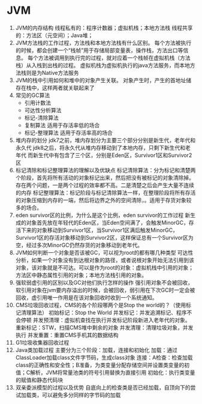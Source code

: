 # JVM
1. JVM的内存结构
   线程私有的：程序计数器；虚拟机栈；本地方法栈
   线程共享的：方法区（元空间）；Java堆；
2. JVM方法栈的工作过程，方法栈和本地方法栈有什么区别。
   每个方法被执行的时候，都会创建一个“栈帧”用于存储局部变量表，操作栈，方法出口等信息。
   每个方法被调用到执行完的过程，就对应着一个栈帧在虚拟机栈（方法栈）从入栈到出栈的过程。
   虚拟机栈为虚拟机执行的java方法服务，而本地方法栈则是为Native方法服务
3. JVM的栈中引用如何和堆中的对象产生关联。
   对象产生时，产生的首地址储存在栈中，这样两者就关联起来了
4. 常见的GC算法
   - 引用计数法
   - 可达性分析算法
   - 标记-清除算法
   - 复制算法		适用于存活率低的场合
   - 标记-整理算法	适用于存活率高的场合
5. 堆内存的划分
   jdk7之前，堆内存划分为主要三个部分分别是新生代，老年代和永久代
   jdk8之后，将永久代从堆内存移动到了本地内存，只剩下新生代和老年代
   而新生代中有包含了三个区，分别是Eden区，Survivor1区和Survivor2区
6. 标记清除和标记整理算法的理解以及优缺点
   标记清除算法：分为标记和清楚两个阶段，首先将所有活动的对象标记出来，然后把没有被标记的对象清除掉。存在两个问题，一是两个过程的效率都不高。二是清楚之后会产生大量不连续的内存
   标记整理算法：标记阶段与标记清除算法一样，在整理阶段将所有存活的对象压缩到内存的一端，然后将边界之外的空间清除，。适用于存货对象较多的场合。
7. eden survivor区的比例，为什么是这个比例，eden survivor的工作过程
   新生成的对象首先放在年轻代的Eden区，当Eden空间满了，会触发MinorGC，存活下来的对象移动到Survivor1区，当Survivor1区满后触发MinorGC，Survivor1区的存活对象移动到Survivor2区，这样保证总有一个Survivor区为空，经过多次MinorGC仍然存货的对象移动到老年代。
8. JVM如何判断一个对象是否该被GC，可以视为root的都有哪几种类型
   可达性分析，如果一个对象没有到达根对象的路径，或者说根对象开始无法引用到该对象，该对象就是不可达。可以是作为root的对象：虚拟机栈中引用的对象；方法区中静态属性引用的对象；本地方法栈引用的对象。
9. 强软弱虚引用的区别以及GC对他们执行怎样的操作
   强引用对象不会被回收，软引用对象在jvm要内存溢出的时候，会被回收，弱引用在下次GC时一定会被回收，虚引用唯一作用是在该对象回收时收到一个系统通知。
10. CMS垃圾回收过程，CMS的各个阶段哪两个是Stop the world的？（使用标记清理算法）
   初始标记：Stop the World
   并发标记：并发追溯标记、程序不会停顿
   并发预清理：虚拟机查找在执行并发标记阶段新进入老年代的对象。
   重新标记：STW，扫描CMS堆中剩余的对象
   并发清理：清理垃圾对象，并发执行
   并发重置：重置CMS手机其的数据结构
11. G1垃圾收集器回收过程
12. Java类加载过程
   主要分为三个阶段：加载，连接和初始化
   加载：通过ClassLoader加载class文件字节码，生成class对象
   连接：A检查：检查加载class的正确性和安全性；B准备，为类变量分配存储空间并设置类变量的初值；C解析，JVM将常量池类的符号引用替换为直接引用
   初始化：执行类变量的赋值和静态代码块
13. 双亲委派模型的过程以及优势
   自底向上的检查类是否已经加载，自顶向下的尝试加载类，可以避免多分同样的字节码的加载


   

   
